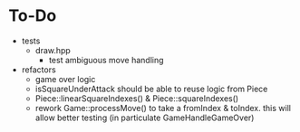 # To-Do

- tests
  - draw.hpp
    - test ambiguous move handling
- refactors
  - game over logic
  - isSquareUnderAttack should be able to reuse logic from Piece
  - Piece::linearSquareIndexes() & Piece::squareIndexes()
  - rework Game::processMove() to take a fromIndex & toIndex. this will allow better testing (in particulate GameHandleGameOver)

